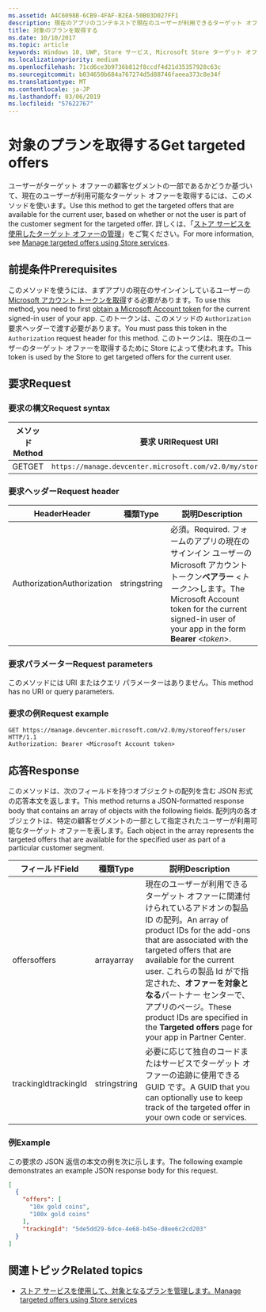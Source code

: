 ```yaml
---
ms.assetid: A4C6098B-6CB9-4FAF-B2EA-50B03D027FF1
description: 現在のアプリのコンテキストで現在のユーザーが利用できるターゲット オファーを取得するには、Microsoft Store ターゲット オファー API の以下のメソッドを使います。
title: 対象のプランを取得する
ms.date: 10/10/2017
ms.topic: article
keywords: Windows 10, UWP, Store サービス, Microsoft Store ターゲット オファー API, ターゲット オファーの取得
ms.localizationpriority: medium
ms.openlocfilehash: 71cd6ce3b9736b812f8ccdf4d21d35357928c63c
ms.sourcegitcommit: b034650b684a767274d5d88746faeea373c8e34f
ms.translationtype: MT
ms.contentlocale: ja-JP
ms.lasthandoff: 03/06/2019
ms.locfileid: "57622767"
---
```

# <a name="get-targeted-offers"></a><span data-ttu-id="b3578-104">対象のプランを取得する</span><span class="sxs-lookup"><span data-stu-id="b3578-104">Get targeted offers</span></span>

<span data-ttu-id="b3578-105">ユーザーがターゲット オファーの顧客セグメントの一部であるかどうか基づいて、現在のユーザーが利用可能なターゲット オファーを取得するには、このメソッドを使います。</span><span class="sxs-lookup"><span data-stu-id="b3578-105">Use this method to get the targeted offers that are available for the current user, based on whether or not the user is part of the customer segment for the targeted offer.</span></span> <span data-ttu-id="b3578-106">詳しくは、「[ストア サービスを使用したターゲット オファーの管理](manage-targeted-offers-using-windows-store-services.md)」をご覧ください。</span><span class="sxs-lookup"><span data-stu-id="b3578-106">For more information, see [Manage targeted offers using Store services](manage-targeted-offers-using-windows-store-services.md).</span></span>

## <a name="prerequisites"></a><span data-ttu-id="b3578-107">前提条件</span><span class="sxs-lookup"><span data-stu-id="b3578-107">Prerequisites</span></span>

<span data-ttu-id="b3578-108">このメソッドを使うには、まずアプリの現在のサインインしているユーザーの [Microsoft アカウント トークンを取得](manage-targeted-offers-using-windows-store-services.md#obtain-a-microsoft-account-token)する必要があります。</span><span class="sxs-lookup"><span data-stu-id="b3578-108">To use this method, you need to first [obtain a Microsoft Account token](manage-targeted-offers-using-windows-store-services.md#obtain-a-microsoft-account-token) for the current signed-in user of your app.</span></span> <span data-ttu-id="b3578-109">このトークンは、このメソッドの ```Authorization``` 要求ヘッダーで渡す必要があります。</span><span class="sxs-lookup"><span data-stu-id="b3578-109">You must pass this token in the ```Authorization``` request header for this method.</span></span> <span data-ttu-id="b3578-110">このトークンは、現在のユーザーのターゲット オファーを取得するために Store によって使われます。</span><span class="sxs-lookup"><span data-stu-id="b3578-110">This token is used by the Store to get targeted offers for the current user.</span></span>

## <a name="request"></a><span data-ttu-id="b3578-111">要求</span><span class="sxs-lookup"><span data-stu-id="b3578-111">Request</span></span>


### <a name="request-syntax"></a><span data-ttu-id="b3578-112">要求の構文</span><span class="sxs-lookup"><span data-stu-id="b3578-112">Request syntax</span></span>

| <span data-ttu-id="b3578-113">メソッド</span><span class="sxs-lookup"><span data-stu-id="b3578-113">Method</span></span> | <span data-ttu-id="b3578-114">要求 URI</span><span class="sxs-lookup"><span data-stu-id="b3578-114">Request URI</span></span>                                                                |
|--------|----------------------------------------------------------------------------|
| <span data-ttu-id="b3578-115">GET</span><span class="sxs-lookup"><span data-stu-id="b3578-115">GET</span></span>    | ```https://manage.devcenter.microsoft.com/v2.0/my/storeoffers/user``` |


### <a name="request-header"></a><span data-ttu-id="b3578-116">要求ヘッダー</span><span class="sxs-lookup"><span data-stu-id="b3578-116">Request header</span></span>

| <span data-ttu-id="b3578-117">Header</span><span class="sxs-lookup"><span data-stu-id="b3578-117">Header</span></span>        | <span data-ttu-id="b3578-118">種類</span><span class="sxs-lookup"><span data-stu-id="b3578-118">Type</span></span>   | <span data-ttu-id="b3578-119">説明</span><span class="sxs-lookup"><span data-stu-id="b3578-119">Description</span></span>  |
|---------------|--------|--------------|
| <span data-ttu-id="b3578-120">Authorization</span><span class="sxs-lookup"><span data-stu-id="b3578-120">Authorization</span></span> | <span data-ttu-id="b3578-121">string</span><span class="sxs-lookup"><span data-stu-id="b3578-121">string</span></span> | <span data-ttu-id="b3578-122">必須。</span><span class="sxs-lookup"><span data-stu-id="b3578-122">Required.</span></span> <span data-ttu-id="b3578-123">フォームのアプリの現在のサインイン ユーザーの Microsoft アカウント トークン**ベアラー** &lt;*トークン*&gt;します。</span><span class="sxs-lookup"><span data-stu-id="b3578-123">The Microsoft Account token for the current signed-in user of your app in the form **Bearer** &lt;*token*&gt;.</span></span> |


### <a name="request-parameters"></a><span data-ttu-id="b3578-124">要求パラメーター</span><span class="sxs-lookup"><span data-stu-id="b3578-124">Request parameters</span></span>

<span data-ttu-id="b3578-125">このメソッドには URI またはクエリ パラメーターはありません。</span><span class="sxs-lookup"><span data-stu-id="b3578-125">This method has no URI or query parameters.</span></span>

### <a name="request-example"></a><span data-ttu-id="b3578-126">要求の例</span><span class="sxs-lookup"><span data-stu-id="b3578-126">Request example</span></span>

```syntax
GET https://manage.devcenter.microsoft.com/v2.0/my/storeoffers/user HTTP/1.1
Authorization: Bearer <Microsoft Account token>
```

## <a name="response"></a><span data-ttu-id="b3578-127">応答</span><span class="sxs-lookup"><span data-stu-id="b3578-127">Response</span></span>

<span data-ttu-id="b3578-128">このメソッドは、次のフィールドを持つオブジェクトの配列を含む JSON 形式の応答本文を返します。</span><span class="sxs-lookup"><span data-stu-id="b3578-128">This method returns a JSON-formatted response body that contains an array of objects with the following fields.</span></span> <span data-ttu-id="b3578-129">配列内の各オブジェクトは、特定の顧客セグメントの一部として指定されたユーザーが利用可能なターゲット オファーを表します。</span><span class="sxs-lookup"><span data-stu-id="b3578-129">Each object in the array represents the targeted offers that are available for the specified user as part of a particular customer segment.</span></span>

| <span data-ttu-id="b3578-130">フィールド</span><span class="sxs-lookup"><span data-stu-id="b3578-130">Field</span></span>      | <span data-ttu-id="b3578-131">種類</span><span class="sxs-lookup"><span data-stu-id="b3578-131">Type</span></span>   | <span data-ttu-id="b3578-132">説明</span><span class="sxs-lookup"><span data-stu-id="b3578-132">Description</span></span>         |
|------------|--------|------------------|
| <span data-ttu-id="b3578-133">offers</span><span class="sxs-lookup"><span data-stu-id="b3578-133">offers</span></span>      | <span data-ttu-id="b3578-134">array</span><span class="sxs-lookup"><span data-stu-id="b3578-134">array</span></span>  | <span data-ttu-id="b3578-135">現在のユーザーが利用できるターゲット オファーに関連付けられているアドオンの製品 ID の配列。</span><span class="sxs-lookup"><span data-stu-id="b3578-135">An array of product IDs for the add-ons that are associated with the targeted offers that are available for the current user.</span></span> <span data-ttu-id="b3578-136">これらの製品 Id がで指定された、**オファーを対象となる**パートナー センターで、アプリのページ。</span><span class="sxs-lookup"><span data-stu-id="b3578-136">These product IDs are specified in the **Targeted offers** page for your app in Partner Center.</span></span>            |
| <span data-ttu-id="b3578-137">trackingId</span><span class="sxs-lookup"><span data-stu-id="b3578-137">trackingId</span></span>  | <span data-ttu-id="b3578-138">string</span><span class="sxs-lookup"><span data-stu-id="b3578-138">string</span></span> | <span data-ttu-id="b3578-139">必要に応じて独自のコードまたはサービスでターゲット オファーの追跡に使用できる GUID です。</span><span class="sxs-lookup"><span data-stu-id="b3578-139">A GUID that you can optionally use to keep track of the targeted offer in your own code or services.</span></span> |


### <a name="example"></a><span data-ttu-id="b3578-140">例</span><span class="sxs-lookup"><span data-stu-id="b3578-140">Example</span></span>

<span data-ttu-id="b3578-141">この要求の JSON 返信の本文の例を次に示します。</span><span class="sxs-lookup"><span data-stu-id="b3578-141">The following example demonstrates an example JSON response body for this request.</span></span>

```json
[
  {
    "offers": [
      "10x gold coins",
      "100x gold coins"
    ],
    "trackingId": "5de5dd29-6dce-4e68-b45e-d8ee6c2cd203"
  }
]
```

## <a name="related-topics"></a><span data-ttu-id="b3578-142">関連トピック</span><span class="sxs-lookup"><span data-stu-id="b3578-142">Related topics</span></span>

* [<span data-ttu-id="b3578-143">ストア サービスを使用して、対象となるプランを管理します。</span><span class="sxs-lookup"><span data-stu-id="b3578-143">Manage targeted offers using Store services</span></span>](manage-targeted-offers-using-windows-store-services.md)

 

 
